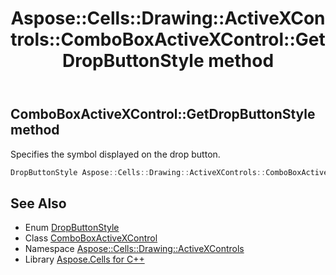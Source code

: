 ﻿---
title: Aspose::Cells::Drawing::ActiveXControls::ComboBoxActiveXControl::GetDropButtonStyle method
linktitle: GetDropButtonStyle
second_title: Aspose.Cells for C++ API Reference
description: 'Aspose::Cells::Drawing::ActiveXControls::ComboBoxActiveXControl::GetDropButtonStyle method. Specifies the symbol displayed on the drop button in C++.'
type: docs
weight: 2100
url: /cpp/aspose.cells.drawing.activexcontrols/comboboxactivexcontrol/getdropbuttonstyle/
---
## ComboBoxActiveXControl::GetDropButtonStyle method


Specifies the symbol displayed on the drop button.

```cpp
DropButtonStyle Aspose::Cells::Drawing::ActiveXControls::ComboBoxActiveXControl::GetDropButtonStyle()
```

## See Also

* Enum [DropButtonStyle](../../dropbuttonstyle/)
* Class [ComboBoxActiveXControl](../)
* Namespace [Aspose::Cells::Drawing::ActiveXControls](../../)
* Library [Aspose.Cells for C++](../../../)
